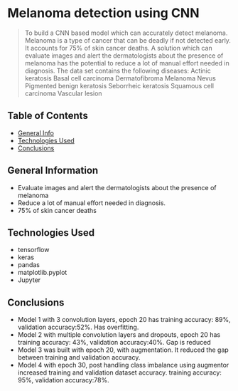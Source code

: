 # Melanoma detection using CNN
> To build a CNN based model which can accurately detect melanoma. Melanoma is a type of cancer that can be deadly if not detected early. It accounts for 75% of skin cancer deaths. A solution which can evaluate images and alert the dermatologists about the presence of melanoma has the potential to reduce a lot of manual effort needed in diagnosis.
> The data set contains the following diseases:
Actinic keratosis Basal cell carcinoma Dermatofibroma Melanoma Nevus Pigmented benign keratosis Seborrheic keratosis Squamous cell carcinoma Vascular lesion


## Table of Contents
* [General Info](#general-information)
* [Technologies Used](#technologies-used)
* [Conclusions](#conclusions)



## General Information
- Evaluate images and alert the dermatologists about the presence of melanoma
- Reduce a lot of manual effort needed in diagnosis.
- 75% of skin cancer deaths


## Technologies Used
- tensorflow 
- keras
- pandas
- matplotlib.pyplot
- Jupyter

## Conclusions
- Model 1 with 3 convolution layers, epoch 20 has training accuracy: 89%, validation accuracy:52%. Has overfitting.
- Model 2 with multiple convolution layers and dropouts, epoch 20 has training accuracy: 43%, validation accuracy:40%. Gap is reduced 
- Model 3 was built with epoch 20, with augmentation. It reduced the gap between training and validation accuracy.
- Model 4 with epoch 30, post handling class imbalance using augmentor increased training and validation dataset accuracy. training accuracy: 95%, validation accuracy:78%. 

